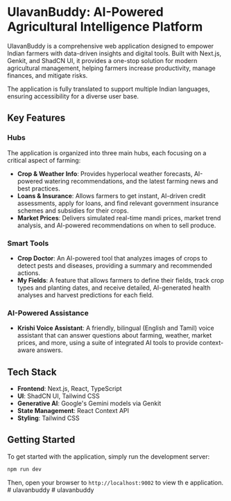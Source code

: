 # UlavanBuddy: AI-Powered Agricultural Intelligence Platform

UlavanBuddy is a comprehensive web application designed to empower Indian farmers with data-driven insights and digital tools. Built with Next.js, Genkit, and ShadCN UI, it provides a one-stop solution for modern agricultural management, helping farmers increase productivity, manage finances, and mitigate risks.

The application is fully translated to support multiple Indian languages, ensuring accessibility for a diverse user base.

## Key Features

###  Hubs

The application is organized into three main hubs, each focusing on a critical aspect of farming:

*   **Crop & Weather Info**: Provides hyperlocal weather forecasts, AI-powered watering recommendations, and the latest farming news and best practices.
*   **Loans & Insurance**: Allows farmers to get instant, AI-driven credit assessments, apply for loans, and find relevant government insurance schemes and subsidies for their crops.
*   **Market Prices**: Delivers simulated real-time mandi prices, market trend analysis, and AI-powered recommendations on when to sell produce.

### Smart Tools

*   **Crop Doctor**: An AI-powered tool that analyzes images of crops to detect pests and diseases, providing a summary and recommended actions.
*   **My Fields**: A feature that allows farmers to define their fields, track crop types and planting dates, and receive detailed, AI-generated health analyses and harvest predictions for each field.

### AI-Powered Assistance

*   **Krishi Voice Assistant**: A friendly, bilingual (English and Tamil) voice assistant that can answer questions about farming, weather, market prices, and more, using a suite of integrated AI tools to provide context-aware answers.

## Tech Stack

*   **Frontend**: Next.js, React, TypeScript
*   **UI**: ShadCN UI, Tailwind CSS
*   **Generative AI**: Google's Gemini models via Genkit
*   **State Management**: React Context API
*   **Styling**: Tailwind CSS

## Getting Started

To get started with the application, simply run the development server:

```bash
npm run dev
```

Then, open your browser to `http://localhost:9002` to view th e application.
#   u l a v a n b u d d y  
 #   u l a v a n b u d d y  
 